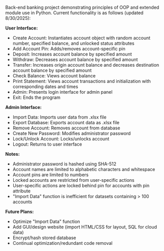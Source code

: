 Back-end banking project demonstrating principles of OOP and extended module use in Python.
Current functionality is as follows (updated 8/30/2025):

**User Interface:**
- Create Account: Instantiates account object with random account number, specified balance, and unlocked status attributes
- Add Account Pin: Adds/removes account-specific pin
- Deposit: Increases account balance by specified amount
- Withdraw: Decreases account balance by specified amount
- Transfer: Increases origin account balance and decreases destination account balance by specified amount
- Check Balance: Views account balance
- Print Statement: Views account transactions and initialization with corresponding dates and times
- Admin: Presents login interface for admin panel
- Exit: Ends the program

**Admin Interface:**
- Import Data: Imports user data from .xlsx file
- Export Database: Exports account data as .xlsx file
- Remove Account: Removes account from database
- Create New Password: Modifies administrator password
- Lock/Unlock Account: Locks/unlocks account
- Logout: Returns to user interface

**Notes:**
- Administrator password is hashed using SHA-512
- Account names are limited to alphabetic characters and whitespace
- Account pins are limited to numbers
- Locked accounts are restricted from user-specific actions
- User-specific actions are locked behind pin for accounts with pin attribute 
- "Import Data" function is inefficient for datasets containing > 100 accounts

**Future Plans:**
- Optimize "Import Data" function
- Add GUI/design website (import HTML/CSS for layout, SQL for cloud data)
- Encrypt/hash stored database
- Continual optimization/redundant code removal
